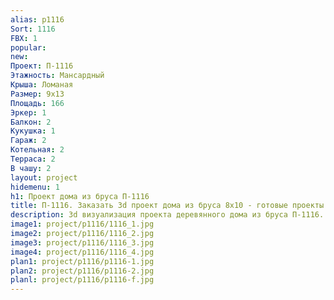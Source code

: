```yaml
---
alias: p1116
Sort: 1116
FBX: 1
popular: 
new: 
Проект: П-1116
Этажность: Мансардный
Крыша: Ломаная
Размер: 9х13
Площадь: 166
Эркер: 1
Балкон: 2
Кукушка: 1
Гараж: 2
Котельная: 2
Терраса: 2
В чашу: 2
layout: project
hidemenu: 1
h1: Проект дома из бруса П-1116
title: П-1116. Заказать 3d проект дома из бруса 8х10 - готовые проекты
description: 3d визуализация проекта деревянного дома из бруса П-1116. Площадь 166 м2, размер 8х10. Вы можете внести любые изменения в проект.
image1: project/p1116/1116_1.jpg
image2: project/p1116/1116_2.jpg
image3: project/p1116/1116_3.jpg
image4: project/p1116/1116_4.jpg
plan1: project/p1116/p1116-1.jpg
plan2: project/p1116/p1116-2.jpg
planl: project/p1116/p1116-f.jpg
---
```

